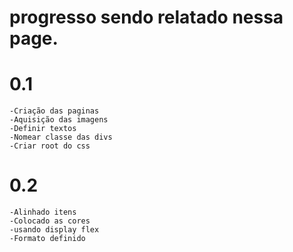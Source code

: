 # progresso sendo relatado nessa page.

# 0.1 
    -Criação das paginas
    -Aquisição das imagens
    -Definir textos
    -Nomear classe das divs
    -Criar root do css

# 0.2

    -Alinhado itens
    -Colocado as cores
    -usando display flex
    -Formato definido